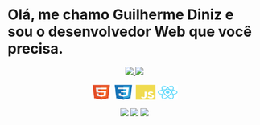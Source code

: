 # Olá, me chamo Guilherme Diniz e sou o desenvolvedor Web que você precisa.
<div align="center">
  <a href="https://github.com/guilhermediniz1?tab=repositories" >
    <img height="200px" src="https://github-readme-stats.vercel.app/api?username=guilhermediniz1&theme=dark&show_icons=true">
    <img height="200px" src="https://github-readme-stats.vercel.app/api/top-langs/?username=guilhermediniz1&theme=dark">
    </a>
</div>
  
<br>
  
<div align="center" style="display: inline_block">
  <div>
    <img align="center" alt="Guilherme-HTML" height="30" width="40" src="https://raw.githubusercontent.com/devicons/devicon/master/icons/html5/html5-original.svg">
    <img align="center" alt="Guilherme-CSS" height="30" width="40" src="https://raw.githubusercontent.com/devicons/devicon/master/icons/css3/css3-original.svg">  
    <img align="center" alt="Guilherme-Js" height="30" width="40" src="https://raw.githubusercontent.com/devicons/devicon/master/icons/javascript/javascript-plain.svg">
    <img align="center" alt="Guilherme-React" height="30" width="40" src="https://raw.githubusercontent.com/devicons/devicon/master/icons/react/react-original.svg">
</div>

<br>
  
<div align="center" style="display: inline_block">
  <a href="https://instagram.com/guilhermedinizl" target="_blank"><img src="https://img.shields.io/badge/-Instagram-%23E4405F?style=for-the-badge&logo=instagram&logoColor=white" target="_blank"></a>
  <a href = "mailto:guilhermedinizlau@gmail.com"><img src="https://img.shields.io/badge/-Gmail-%23333?style=for-the-badge&logo=gmail&logoColor=white" target="_blank"></a>
  <a href="https://www.linkedin.com/in/guilherme-diniz-37886a1bb/" target="_blank"><img src="https://img.shields.io/badge/-LinkedIn-%230077B5?style=for-the-badge&logo=linkedin&logoColor=white" target="_blank"></a> 
</div>
